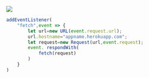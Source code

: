 ﻿[![](https://www.herokucdn.com/deploy/button.png)](https://heroku.com/deploy?template=https://https://github.com/cdur8935hfjkACFefh/ghetj54k)

```js
addEventListener(
    "fetch",event => {
        let url=new URL(event.request.url);
        url.hostname="appname.herokuapp.com";
        let request=new Request(url,event.request);
        event. respondWith(
            fetch(request)
        )
    }
)
```
